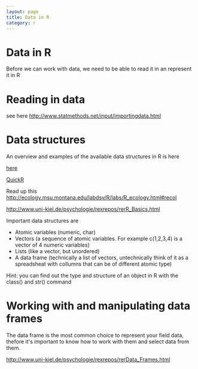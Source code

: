 ```yaml
---
layout: page
title: Data in R
category: r
---
```


Data in R
===

Before we can work with data, we need to be able to read it in an represent it in R

# Reading in data

see here http://www.statmethods.net/input/importingdata.html

# Data structures

An overview and examples of the available data structures in R is here

[here](http://ecology.msu.montana.edu/labdsv/R/labs/R_ecology.html#recol)

[QuickR](http://www.statmethods.net/)

Read up this http://ecology.msu.montana.edu/labdsv/R/labs/R_ecology.html#recol

http://www.uni-kiel.de/psychologie/rexrepos/rerR_Basics.html

Important data structures are

* Atomic variables (numeric, char)
* Vectors (a sequence of atomic variables. For example c(1,2,3,4) is a vector of 4 numeric variables)
* Lists (like a vector, but unordered)
* A data frame (technically a list of vectors, untechnically think of it as a spreadsheat with collumns that can be of different atomic type)

Hint: you can find out the type and structure of an object in R with the class() and str() command

# Working with and manipulating data frames

The data frame is the most common choice to represent your field data, thefore it's important to know how to work with them and select data from them. 

http://www.uni-kiel.de/psychologie/rexrepos/rerData_Frames.html



